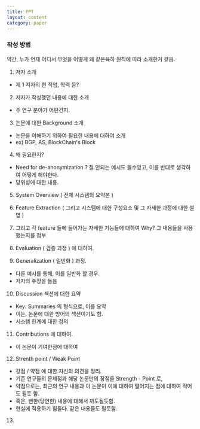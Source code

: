 ```yaml
---
title: PPT
layout: content
category: paper
---
```


### 작성 방법
약간, 누가 언제 어디서 무엇을 어떻게 왜 같은육하 원칙에 따라 소개한거 같음.

1. 저자 소개
 - 제 1 저자의 현 직업, 학력 등?

2. 저자가 작성했던 내용에 대한 소개
 - 주 연구 분야가 어떤건지.

3. 논문에 대한 Background 소개
 - 논문을 이해하기 위하여 필요한 내용에 대하여 소개
 - ex) BGP, AS, BlockChain's Block

4. 왜 필요한지?
 - Need for de-anonymization ? 잘 안되는 예시도 들수있고, 이를 반대로 생각하여 어떻게 해야한다.
 - 당위성에 대한 내용.

5. System Overview ( 전체 시스템의 요약본 )

6. Feature Extraction ( 그리고 시스템에 대한 구성요소 및 그 자세한 과정에 대한 설명 )

7. 그리고 각 feature 들에 들어가는 자세한 기능들에 대하여 Why? 그 내용들을 사용했는지를 첨부

8. Evaluation ( 검증 과정 ) 에 대하여.

9. Generalization ( 일반화 ) 과정.
 - 다른 예시를 통해, 이를 일반화 할 경우.
 - 저자의 주장을 들음

10. Discussion 섹션에 대한 요약
 - Key: Summaries 의 형식으로, 이를 요약
 - 이는, 논문에 대한 방어의 섹션이기도 함.
 - 시스템 한계에 대한 정의

11. Contributions 에 대하여.
 - 이 논문이 기여한점에 대하여

12. Strenth point / Weak Point
 - 강점 / 약점 에 대한 자신의 의견을 정리.
 - 기존 연구들의 문제점과 해당 논문만의 장점을 Strength - Point 로,
 - 약점으로는, 최근의 연구 내용과 이 논문이 이에 대하여 떨어지는 점에 대하여 적어도 될듯 함.
 - 혹은, 뻔한(당연한) 내용에 대해서 까도될듯함.
 - 현실에 적용하기 힘들다. 같은 내용들도 될듯함.


13. 

